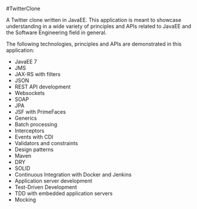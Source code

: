 #TwitterClone

A Twitter clone written in JavaEE. This application is meant to showcase understanding in a wide variety of principles and APIs related to JavaEE and the Software Engineering field in general.

The following technologies, principles and APIs are demonstrated in this application:
* JavaEE 7
* JMS
* JAX-RS with filters
* JSON
* REST API development
* Websockets
* SOAP
* JPA
* JSF with PrimeFaces
* Generics
* Batch processing
* Interceptors
* Events with CDI
* Validators and constraints
* Design patterns
* Maven
* DRY
* SOLID
* Continuous Integration with Docker and Jenkins
* Application server development
* Test-Driven Development
* TDD with embedded application servers
* Mocking
